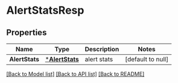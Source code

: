 # AlertStatsResp

## Properties
Name | Type | Description | Notes
------------ | ------------- | ------------- | -------------
**AlertStats** | [***AlertStats**](AlertStats.md) | alert stats | [default to null]

[[Back to Model list]](../README.md#documentation-for-models) [[Back to API list]](../README.md#documentation-for-api-endpoints) [[Back to README]](../README.md)


